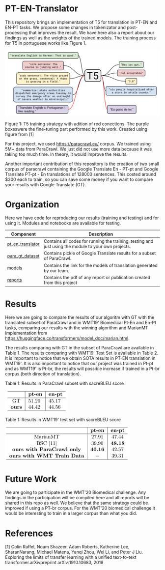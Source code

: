 # PT-EN-Translator

This repository brings an implementation of T5 for translation in PT-EN and EN-PT tasks. We propose some changes in tokenizator and post-processing that improves the result. We have here also a report about our findings as well as the weights of the trained models. The training process for T5 in portuguese works like Figure 1. 

![alt text](https://github.com/alelopes/PT-EN-Translator/blob/master/figs/t5.png)

Figure 1: T5 training strategy with adition of red conections.  The purple boxeswere the fine-tuning part performed by this work.  Created using figure from [1]

For this project, we used https://paracrawl.eu/ corpus. We trained using 5M+ data from ParaCrawl. We just did not use more data because it was taking too much time. In theory, it would improve the results.

Another important contribution of this repository is the creation of two small corpus of paracrawl containing the Google Translate En - PT-pt and Google Translate PT-pt - En translations of 128000 sentences. This costed around $300 each to train, so you can save some money if you want to compare your results with Google Translate (GT).

# Organization

Here we have code for reproducing our results (training and testing) and for using it. Modules and notebooks are available for testing.

| Component | Description |
| ------ | ------ |
| [pt_en_translator](https://github.com/alelopes/PT-EN-Translator/) | Contains all codes for running the training, testing and just using the module to your own projects.
| [para_gt_dataset](https://github.com/alelopes/PT-EN-Translator/) | Contains pickle of Google Translate results for a subset of ParaCrawl. |
| [models](https://github.com/alelopes/PT-EN-Translator/) | Contains the link for the models of translation generated by our team. |
| [reports](https://github.com/alelopes/PT-EN-Translator/) | Contains the pdf of any report or publication created from this project |



# Results

Here we are going to compare the results of our algoritm with GT with the translated subset of ParaCrawl and in WMT19' Biomedical Pt-En and En-Pt tasks, comparing our results with the winning algorithm and MarianMT Implementation from https://huggingface.co/transformers/model_doc/marian.html. 

The results comparing with GT in the subset of ParaCrawl are available in Table 1. The results comparing with WMT19' Test Set is available in Table 2. It is important to notice that we obtain SOTA results in PT-EN translation in WMT19'. It is also important to notice that our project was trained in Pt-pt and as WMT19' is Pt-br, the results will possible increase if trained in a Pt-br corpus (both direction of translation).

Table 1: Results in ParaCrawl subset with sacreBLEU score

![alt text](https://github.com/alelopes/PT-EN-Translator/blob/master/figs/results_gt.png)


Table 1: Results in WMT19' test set with sacreBLEU score

![alt text](https://github.com/alelopes/PT-EN-Translator/blob/master/figs/results.png)

# Future Work

We are going to participate in the WMT'20 Biomedical challenge. Any findings in the participation will be compiled here and all reports will be shared in this repo as well. We believe that the same strategy could be improved if using a PT-br corpus. For the WMT'20 biomedical challenge it would be interesting to train in a larger corpus than what you did.

# References

[1] Colin  Raffel,   Noam  Shazeer,   Adam  Roberts,   Katherine  Lee,   SharanNarang, Michael Matena, Yanqi Zhou, Wei Li, and Peter J Liu.  Exploring the limits of transfer learning with a unified text-to-text transformer.arXivpreprint arXiv:1910.10683, 2019
